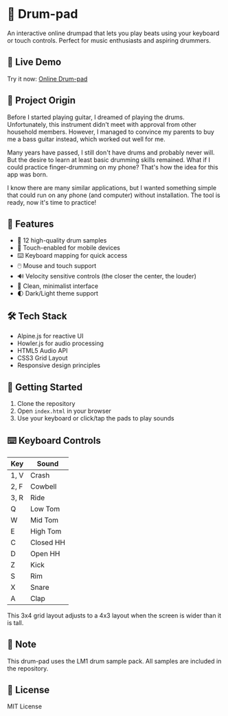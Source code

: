 # 🥁 Drum-pad

An interactive online drumpad that lets you play beats using your keyboard or touch controls. Perfect for music enthusiasts and aspiring drummers.

## 🔗 Live Demo

Try it now: [Online Drum-pad](https://danielmroczek.github.io/drum-pad/)

## 📖 Project Origin

Before I started playing guitar, I dreamed of playing the drums. Unfortunately, this instrument didn't meet with approval from other household members. However, I managed to convince my parents to buy me a bass guitar instead, which worked out well for me.

Many years have passed, I still don't have drums and probably never will. But the desire to learn at least basic drumming skills remained. What if I could practice finger-drumming on my phone? That's how the idea for this app was born.

I know there are many similar applications, but I wanted something simple that could run on any phone (and computer) without installation. The tool is ready, now it's time to practice!

## 🎯 Features

- 🎵 12 high-quality drum samples
- 📱 Touch-enabled for mobile devices
- ⌨️ Keyboard mapping for quick access
- 🖱️ Mouse and touch support
- 🔊 Velocity sensitive controls (the closer the center, the louder)
- 🎨 Clean, minimalist interface
- 🌓 Dark/Light theme support

## 🛠️ Tech Stack

- Alpine.js for reactive UI
- Howler.js for audio processing
- HTML5 Audio API
- CSS3 Grid Layout
- Responsive design principles

## 🚀 Getting Started

1. Clone the repository
2. Open `index.html` in your browser
3. Use your keyboard or click/tap the pads to play sounds

## ⌨️ Keyboard Controls

| Key     | Sound     |
|---------|-----------|
| 1, V    | Crash     |
| 2, F    | Cowbell   |
| 3, R    | Ride      |
| Q       | Low Tom   |
| W       | Mid Tom   |
| E       | High Tom  |
| C       | Closed HH |
| D       | Open HH   |
| Z       | Kick      |
| S       | Rim       |
| X       | Snare     |
| A       | Clap      |

This 3x4 grid layout adjusts to a 4x3 layout when the screen is wider than it is tall.

## 📝 Note

This drum-pad uses the LM1 drum sample pack. All samples are included in the repository.

## 📄 License

MIT License
